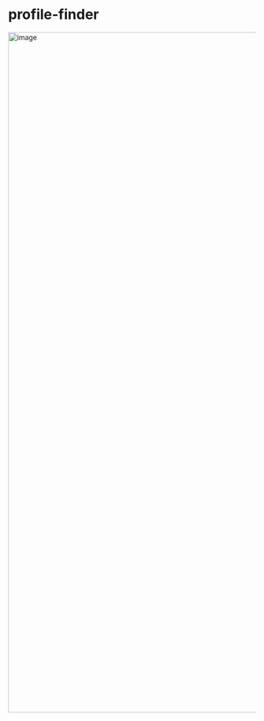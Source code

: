# profile-finder

<img width="1380" alt="image" src="https://user-images.githubusercontent.com/90329517/167637769-ca4b8b15-0297-46a3-bf61-6aad9be72638.png">
